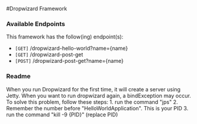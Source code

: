 #Dropwizard Framework

### Available Endpoints
This framework has the follow(ing) endpoint(s):
 * ```[GET]``` /dropwizard-hello-world?name={name}
 * ```[GET]``` /dropwizard-post-get
 * ```[POST]``` /dropwizard-post-get?name={name}

### Readme
When you run Dropwizard for the first time, it will create a server using Jetty.
When you want to run dropwizard again, a bindException may occur. To solve this problem, follow these steps:
    1. run the command "jps"
    2. Remember the number before "HelloWorldApplication". This is your PID
    3. run the command "kill -9 {PID}" (replace PID)
